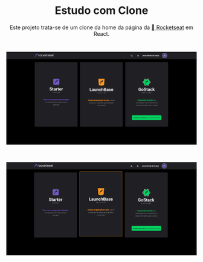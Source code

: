 <h1 align="center">Estudo com Clone</h1>

<p align="center">
    Este projeto trata-se de um clone da home da página da <a href="https://app.rocketseat.com.br/dashboard">🔗 Rocketseat</a> em React.
</p>

<h1 align="center">
  <img alt="Clone Rocketseat" src="./src/assets/home.png" />
</h1>

<h1 align="center">
  <img alt="Clone Rocketseat" src="./src/assets/home2.png" />
</h1>



